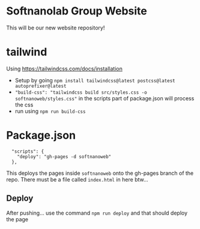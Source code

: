 # Softnanolab Group Website

This will be our new website repository!

# tailwind

Using https://tailwindcss.com/docs/installation

- Setup by going `npm install tailwindcss@latest postcss@latest autoprefixer@latest`
- `"build-css": "tailwindcss build src/styles.css -o softnanoweb/styles.css"` in the scripts part of package.json will process the css
- run using `npm run build-css`

# Package.json

```
  "scripts": {
    "deploy": "gh-pages -d softnanoweb"
  },
```

This deploys the pages inside `softnanoweb` onto the gh-pages branch of the repo. There must be a file called `index.html` in here btw...

## Deploy

After pushing... use the command `npm run deploy` and that should deploy the page
